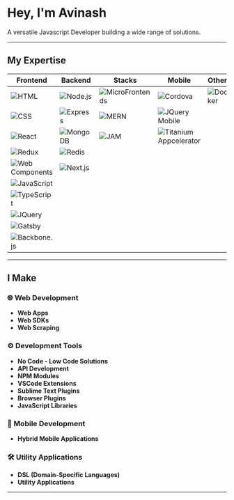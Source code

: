 # Hey, I'm Avinash

A versatile Javascript Developer building a wide range of solutions.

---


## My Expertise 

|Frontend                                                                                     | Backend                                                                                     | Stacks                                                                                     | Mobile                                                                                     | Others                                                                                     |
|----------------------------------------------------------------------------------------------|--------------------------------------------------------------------------------------------|-------------------------------------------------------------------------------------------|--------------------------------------------------------------------------------------------|--------------------------------------------------------------------------------------------|
| ![HTML](https://img.shields.io/badge/-HTML-orange?style=flat-square&logo=html5&logoColor=white) | ![Node.js](https://img.shields.io/badge/-Node.js-339933?style=flat-square&logo=node.js&logoColor=white) | ![MicroFrontends](https://img.shields.io/badge/-MicroFrontends-blue?style=flat-square&logo=micro-frontends&logoColor=white) | ![Cordova](https://img.shields.io/badge/-Cordova-blue?style=flat-square&logo=apache-cordova&logoColor=white) | ![Docker](https://img.shields.io/badge/-Docker-2496ED?style=flat-square&logo=docker&logoColor=white) |
| ![CSS](https://img.shields.io/badge/-CSS-blue?style=flat-square&logo=css3&logoColor=white) | ![Express](https://img.shields.io/badge/-Express-000000?style=flat-square&logo=express&logoColor=white) | ![MERN](https://img.shields.io/badge/-MERN-green?style=flat-square&logo=react&logoColor=white) | ![JQuery Mobile](https://img.shields.io/badge/-JQuery%20Mobile-blue?style=flat-square&logo=jquery&logoColor=white) |                                                                                            |
| ![React](https://img.shields.io/badge/-React-45b8d8?style=flat-square&logo=react&logoColor=white) | ![MongoDB](https://img.shields.io/badge/-MongoDB-47A248?style=flat-square&logo=mongodb&logoColor=white) | ![JAM](https://img.shields.io/badge/-JAM-orange?style=flat-square&logo=jamstack&logoColor=white) | ![Titanium Appcelerator](https://img.shields.io/badge/-Titanium%20Appcelerator-blue?style=flat-square&logo=appcelerator&logoColor=white) |                                                                                            |
| ![Redux](https://img.shields.io/badge/-Redux-764abc?style=flat-square&logo=redux&logoColor=white) | ![Redis](https://img.shields.io/badge/-Redis-DC382D?style=flat-square&logo=redis&logoColor=white) |                                                                                           |                                                                                            |                                                                                            |
| ![Web Components](https://img.shields.io/badge/-Web%20Components-red?style=flat-square&logo=polymer-project&logoColor=white) | ![Next.js](https://img.shields.io/badge/-Next.js-black?style=flat-square&logo=next.js&logoColor=white) |                                                                                           |                                                                                            |                                                                                            |
| ![JavaScript](https://img.shields.io/badge/-JavaScript-yellow?style=flat-square&logo=javascript&logoColor=white) |                                                                                            |                                                                                           |                                                                                            |                                                                                            |
| ![TypeScript](https://img.shields.io/badge/-TypeScript-blue?style=flat-square&logo=typescript&logoColor=white) |                                                                                            |                                                                                           |                                                                                            |                                                                                            |
| ![JQuery](https://img.shields.io/badge/-JQuery-blue?style=flat-square&logo=jquery&logoColor=white) |                                                                                            |                                                                                           |                                                                                            |                                                                                            |
| ![Gatsby](https://img.shields.io/badge/-Gatsby-663399?style=flat-square&logo=gatsby&logoColor=white) |                                                                                            |                                                                                           |                                                                                            |                                                                                            |
| ![Backbone.js](https://img.shields.io/badge/-Backbone.js-blue?style=flat-square&logo=backbone.js&logoColor=white) |                                                                                            |                                                                                           |                                                                                            |                                                                                            |

---

## I Make

### 🌐 Web Development
- **Web Apps**
- **Web SDKs**
- **Web Scraping**

### ⚙️ Development Tools
- **No Code - Low Code Solutions**
- **API Development**
- **NPM Modules**
- **VSCode Extensions**
- **Sublime Text Plugins**
- **Browser Plugins**
- **JavaScript Libraries**

### 📱 Mobile Development
- **Hybrid Mobile Applications**

### 🛠️ Utility Applications
- **DSL (Domain-Specific Languages)**
- **Utility Applications**

---

